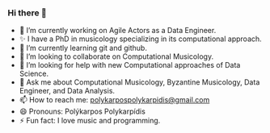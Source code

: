 ### Hi there 👋

- 🔭 I’m currently working on Agile Actors as a Data Engineer.
- ✨ I have a PhD in musicology specializing in its computational approach.
- 🌱 I’m currently learning git and github.
- 👯 I’m looking to collaborate on Computational Musicology.
- 🤔 I’m looking for help with new Computational approaches of Data Science.
- 💬 Ask me about Computational Musicology, Byzantine Musicology, Data Engineer, and Data Analysis.
- 📫 How to reach me: polykarpospolykarpidis@gmail.com
- 😄 Pronouns: Polýkarpos Polykarpídis
- ⚡ Fun fact: I love music and programming.

